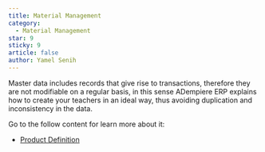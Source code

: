 ```yaml
---
title: Material Management
category:
  - Material Management
star: 9
sticky: 9
article: false
author: Yamel Senih
---
```


Master data includes records that give rise to transactions, therefore they are not modifiable on a regular basis, in this sense ADempiere ERP explains how to create your teachers in an ideal way, thus avoiding duplication and inconsistency in the data.

Go to the follow content for learn more about it:

- [Product Definition](product/)
